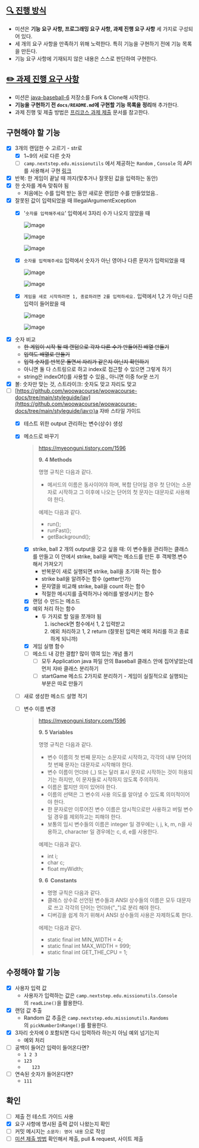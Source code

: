 ## [🔍 진행 방식](https://github.com/muyaaho/java-baseball-6#-%EC%A7%84%ED%96%89-%EB%B0%A9%EC%8B%9D)

- 미션은 **기능 요구 사항, 프로그래밍 요구 사항, 과제 진행 요구 사항** 세 가지로 구성되어 있다.
- 세 개의 요구 사항을 만족하기 위해 노력한다. 특히 기능을 구현하기 전에 기능 목록을 만든다.
- 기능 요구 사항에 기재되지 않은 내용은 스스로 판단하여 구현한다.

## [✏️ 과제 진행 요구 사항](https://github.com/muyaaho/java-baseball-6#%EF%B8%8F-%EA%B3%BC%EC%A0%9C-%EC%A7%84%ED%96%89-%EC%9A%94%EA%B5%AC-%EC%82%AC%ED%95%AD)

- 미션은 [java-baseball-6](https://github.com/woowacourse-precourse/java-baseball-6) 저장소를 Fork & Clone해 시작한다.
- **기능을 구현하기 전 `docs/README.md`에 구현할 기능 목록을 정리**해 추가한다.
- 과제 진행 및 제출 방법은 [프리코스 과제 제출](https://github.com/woowacourse/woowacourse-docs/tree/master/precourse) 문서를 참고한다.

## 구현해야 할 기능

- [x]  3개의 랜덤한 수 고르기 - str로
    - [x]  1~9의 서로 다른 숫자
    - [ ]  `camp.nextstep.edu.missionutils`  에서 제공하는 `Random` , `Console` 의 API를 사용해서 구현 [링크](https://github.com/muyaaho/java-baseball-6#%EB%9D%BC%EC%9D%B4%EB%B8%8C%EB%9F%AC%EB%A6%AC)
- [x]  반복: 한 게임이 끝날 때 까지(맞추거나 잘못된 값을 입력하는 동안)
- [x]  한 숫자를 계속 맞춰야 됨
    - 처음에는 수를 입력 받는 동안 새로운 랜덤한 수를 만들었었음..
- [x]  잘못된 값이 입력되었을 때 IllegalArgumentException
    - [x]  '`숫자를 입력해주세요`' 입력에서 3자리 수가 나오지 않았을 때
        
        ![image](https://github.com/muyaaho/java-baseball-6/assets/76798969/a22feb58-3a94-4bf5-8352-600ce424684f)
        
        ![image](https://github.com/muyaaho/java-baseball-6/assets/76798969/c52896db-fc37-46e0-90aa-e954bd3bf631)
        
        ![image](https://github.com/muyaaho/java-baseball-6/assets/76798969/7da04efd-229b-4d37-8d30-ec2c87edb279)
        
    - [x]  `숫자를 입력해주세요` 입력에서 숫자가 아닌 영어나 다른 문자가 입력되었을 때
        
        ![image](https://github.com/muyaaho/java-baseball-6/assets/76798969/ddac06f8-f4e9-4d0f-9161-6da70b15231d)

        ![image](https://github.com/muyaaho/java-baseball-6/assets/76798969/62867aa9-5b29-46c9-8e4f-7a61612bcee9)
        
    - [x]  `게임을 새로 시작하려면 1, 종료하려면 2를 입력하세요.` 입력에서 1,2 가 아닌 다른 입력이 들어왔을 때
        
        ![image](https://github.com/muyaaho/java-baseball-6/assets/76798969/22b6c36b-26c6-4b24-b565-c5d583f81789)

        ![image](https://github.com/muyaaho/java-baseball-6/assets/76798969/3ab611b6-6e7e-45f8-8cb4-a10b212aebc8)

        
- [x]  숫자 비교
    - ~~한 게임이 시작 될 때 랜덤으로 각자 다른 수가 만들어진 배열 만들기~~
    - ~~입력도 배열로 만들기~~
    - ~~입력 숫자를 반복문 돌면서 자리가 같은지 아닌지 확인하기~~
    - 아니면 둘 다 스트링으로 하고 index로 접근할 수 있으면 그렇게 하기
    - string은 indexOf()를 사용할 수 있음., 아니면 이중 for문 쓰기
- [x]  볼: 숫자만 맞는 것, 스트라이크: 숫자도 맞고 자리도 맞고
- [ ]  [https://github.com/woowacourse/woowacourse-docs/tree/main/styleguide/jav](https://github.com/woowacourse/woowacourse-docs/tree/main/styleguide/javㅁ)a  자바 스타일 가이드
    - [x]  테스트 위한 output 관리하는 변수(상수) 생성
    - [x]  메소드로 바꾸기
        
        > https://myeonguni.tistory.com/1596
        > 
        > 
        > **9. 4 Methods**
        > 
        > 명명 규칙은 다음과 같다.
        > 
        > - 메서드의 이름은 동사이어야 하며, 복합 단어일 경우 첫 단어는 소문자로 시작하고 그 이후에 나오는 단어의 첫 문자는 대문자로 사용해야 한다.
        > 
        > 예제는 다음과 같다.
        > 
        > - run();
        > - runFast();
        > - getBackground();
        - [x]  strike, ball 2 개의 output을 갖고 싶을 때: 이 변수들을 관리하는 클래스를 만들고 이 안에서 strike, ball을 써먹는 메소드를 만든 후 객체명.변수 해서 가져오기
            - 반복문이 새로 실행되면 strike, ball을 초기화 하는 함수
            - strike ball을 알려주는 함수 (getter인가)
            - 문자열을 비교해 strike, ball을 count 하는 함수
            - 적절한 메시지를 출력하거나 에러를 발생시키는 함수
        - [x]  랜덤 수 만드는 메소드
        - [x]  예외 처리 하는 함수
            - 두 가지로 할 일을 쪼개야 됨
                1. ischeck면 함수에서 1, 2 입력받고
                2. 예외 처리하고 1, 2 return (잘못된 입력은 예외 처리를 하고 종료하게 되니까)
        - [x]  게임 실행 함수
        - [ ]  메소드 내 강한 결합? 많이 엮여 있는 개념 풀기
            - [ ]  모두 Application java 파일 안의 Baseball 클래스 안에 집어넣었는데 먼저 자바 클래스 분리하기
            - [ ]  startGame 메소드 2가지로 분리하기 - 게임이 실질적으로 실행되는 부분은 따로 만들기
            
    - [ ]  새로 생성한 메소드 설명 적기
    - [ ]  변수 이름 변경
        
        > https://myeonguni.tistory.com/1596
        > 
        > 
        > **9. 5 Variables**
        > 
        > 명명 규칙은 다음과 같다.
        > 
        > - 변수 이름의 첫 번째 문자는 소문자로 시작하고, 각각의 내부 단어의 첫 번째 문자는 대문자로 시작해야 한다.
        > - 변수 이름이 언더바 (_) 또는 달러 표시 문자로 시작하는 것이 허용되기는 하지만, 이 문자들로 시작하지 않도록 주의하자.
        > - 이름은 짧지만 의미 있어야 한다.
        > - 이름의 선택은 그 변수의 사용 의도를 알아낼 수 있도록 의미적이어야 한다.
        > - 한 문자로만 이루어진 변수 이름은 암시적으로만 사용하고 버릴 변수일 경우를 제외하고는 피해야 한다.
        > - 보통의 임시 변수들의 이름은 integer 일 경우에는 i, j, k, m, n을 사용하고, character 일 경우에는 c, d, e를 사용한다.
        > 
        > 예제는 다음과 같다.
        > 
        > - int i;
        > - char c;
        > - float myWidth;
        > 
        > **9. 6  Constants**
        > 
        > - 명명 규칙은 다음과 같다.
        > - 클래스 상수로 선언된 변수들과 ANSI 상수들의 이름은 모두 대문자로 쓰고 각각의 단어는 언더바("_")로 분리 해야 한다.
        > - 디버깅을 쉽게 하기 위해서 ANSI 상수들의 사용은 자제하도록 한다.
        > 
        > 에제는 다음과 같다.
        > 
        > - static final int MIN_WIDTH = 4;
        > - static final int MAX_WIDTH = 999;
        > - static final int GET_THE_CPU = 1;

## 수정해야 할 기능

- [x]  사용자 입력 값
    - 사용자가 입력하는 값은 `camp.nextstep.edu.missionutils.Console`의 `readLine()`을 활용한다.
- [x]  랜덤 값 추출
    - Random 값 추출은 `camp.nextstep.edu.missionutils.Randoms`의 `pickNumberInRange()`를 활용한다.
- [x]  3자리 숫자에 0 포함되면 다시 입력하라 하는지 아님 예외 넘기는지
    - 예외 처리
- [ ]  공백이 들어간 입력이 들어온다면?
    - `1 2 3`
    - `123  `
    - `   123`
- [ ]  연속된 숫자가 들어온다면?
    - `111`

## 확인

- [ ]  제출 전 테스트 가이드 사용
- [x]  요구 사항에 명시된 출력 값이 나왔는지 확인
- [ ]  커밋 메시지는 `소문자: 영어 내용` 으로 작성
- [ ]  [미션 제출 방법](https://github.com/muyaaho/java-baseball-6#-%EB%AF%B8%EC%85%98-%EC%A0%9C%EC%B6%9C-%EB%B0%A9%EB%B2%95) 확인해서 제출, pull & request, 사이트 제출
